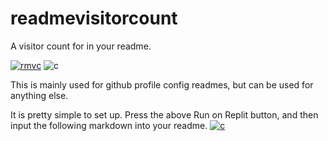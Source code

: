 # readmevisitorcount
A visitor count for in your readme.

[![rmvc](https://replit.com/badge/github/qaiik/readmevisitorcount)](https://replit.com/github/qaiik/readmevisitorcount)
![c](https://readmevisitorcount-1.ikpar3.repl.co)

This is mainly used for github profile config readmes, but can be used for anything else.

It is pretty simple to set up.
Press the above Run on Replit button, and then input the following markdown into your readme.
[![c](https://readmevisitorcount-1.youreplitusername.repl.co)](https://github.com/qaiik/readmevisitorcount)

